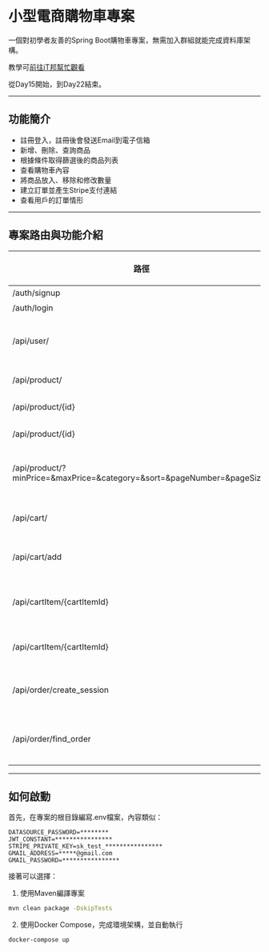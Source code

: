 # 小型電商購物車專案
一個對初學者友善的Spring Boot購物車專案，無需加入群組就能完成資料庫架構。

教學可[前往iT邦幫忙觀看](https://ithelp.ithome.com.tw/articles/10346761)

從Day15開始，到Day22結束。

---

## 功能簡介
- 註冊登入，註冊後會發送Email到電子信箱
- 新增、刪除、查詢商品
- 根據條件取得篩選後的商品列表
- 查看購物車內容
- 將商品放入、移除和修改數量
- 建立訂單並產生Stripe支付連結
- 查看用戶的訂單情形

---

## 專案路由與功能介紹
| 路徑 | HTTP request method | 說明 | Request body | Request header |
| --- | --- | --- | --- | --- |
| /auth/signup | POST | 註冊 | User | 無 |
| /auth/login | POST | 登入 | User | 無 |
| /api/user/ | GET | 取得目前登入的用戶資訊 | 無 | JWT |
| /api/product/ | POST | 建立商品 | Product | JWT |
| /api/product/{id} | DELETE | 刪除商品 | 無 | JWT |
| /api/product/{id} | GET | 取得商品 | 無 | JWT |
| /api/product/?minPrice=&maxPrice=&category=&sort=&pageNumber=&pageSize= | GET | 根據條件篩選並分頁商品 | 無 | JWT |
| /api/cart/ | GET | 取得購物車的內容 | 無 | JWT |
| /api/cart/add | PUT | 將商品加入購物車 | AddItemRequest | JWT |
| /api/cartItem/{cartItemId} | PUT | 修改購物車內的商品數量 | CartItem | JWT |
| /api/cartItem/{cartItemId} | DELETE | 刪除購物車內的商品 | 無 | JWT |
| /api/order/create_session | GET | 建立Stripe支付Session | 無 | JWT |
| /api/order/find_order | GET | 找尋該用戶的所有訂單 | 無 | JWT |

---

## 如何啟動
首先，在專案的根目錄編寫.env檔案，內容類似：

```
DATASOURCE_PASSWORD=********
JWT_CONSTANT=****************
STRIPE_PRIVATE_KEY=sk_test_****************
GMAIL_ADDRESS=*****@gmail.com
GMAIL_PASSWORD=****************
```

接著可以選擇：
1. 使用Maven編譯專案

```bash
mvn clean package -DskipTests
```

2.  使用Docker Compose，完成環境架構，並自動執行

```bash
docker-compose up
```
